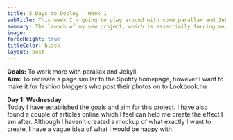 ```yaml
---
title: 5 Days to Deploy - Week 1
subTitle: This week I'm going to play around with some parallax and Jekyll
summary: The launch of my new project, which is essentially forcing me to create and learn more! Join me as share some of my ideas and thoughts, documenting the things I've learned and the steps I've taken to achieve the set goal. 3… 2… 1… LIFTOFF!
image:
forceHeight: true
titleColor: black
layout: post
---
```

**Goals:** To work more with parallax and Jekyll     
**Aim:** To recreate a page similar to the Spotify homepage, however I want to make it for fashion bloggers who post their photos on to Lookbook.nu     

**Day 1: Wednesday**     
Today I have established the goals and aim for this project. I have also found a couple of articles online which I feel can help me create the effect I am after. Although I haven't created a mockup of what exactly I want to create, I have a vague idea of what I would be happy with.